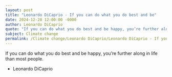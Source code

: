 ```yaml
---
layout: post
title: "Leonardo DiCaprio - If you can do what you do best and be"
date: 2024-12-28 12:00:00 -0000
author: Leonardo DiCaprio
quote: "If you can do what you do best and be happy, you’re further along in life than most people."
subject: Climate change
permalink: /Climate change/Leonardo DiCaprio/Leonardo DiCaprio - If you can do what you do best and be
---
```


If you can do what you do best and be happy, you’re further along in life than most people.

- Leonardo DiCaprio
